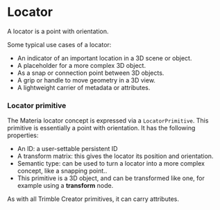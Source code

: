 # Locator

A locator is a point with orientation.

Some typical use cases of a locator:

* An indicator of an important location in a 3D scene or object.
* A placeholder for a more complex 3D object.
* As a snap or connection point between 3D objects.
* A grip or handle to move geometry in a 3D view.
* A lightweight carrier of metadata or attributes.

### Locator primitive

The Materia locator concept is expressed via a `LocatorPrimitive`. This primitive is essentially a point with orientation. It has the following properties:

* An ID: a user-settable persistent ID
* A transform matrix: this gives the locator its position and orientation.
* Semantic type: can be used to turn a locator into a more complex concept, like a snapping point..
* This primitive is a 3D object, and can be transformed like one, for example using a **transform** node.

As with all Trimble Creator primitives, it can carry attributes.